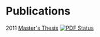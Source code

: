 # Publications

2011 [Master's Thesis](https://www.sharelatex.com/github/repos/luctrudeau/Publications/builds/latest/output.pdf) [![PDF Status](https://www.sharelatex.com/github/repos/luctrudeau/Publications/builds/latest/badge.svg)](https://www.sharelatex.com/github/repos/luctrudeau/Publications/builds/latest/output.pdf)
